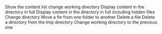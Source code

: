 Show the content list
change working directory
Display content in the directory in full
Display content in the directory in full including hidden files
Change directory
Move a fie from one folder to another
Delete a file
Delete a directory from the tmp directory
Change working directory to the previous one
